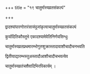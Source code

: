 +++
title = "१९ चातुर्मास्यव्रतसंकल्पं"

+++

द्वादश्यांपारणोत्तरंसायंपूजांकृत्वाचातुर्मास्यव्रतसंकल्पं

कुर्यादितिकौस्तुभे एकादश्यामेवेतिनिर्णयसिन्धुः

चातुर्मास्यव्रतप्रथमारम्भोगुरुशुक्रास्तादावाशौचादौचनभवति

द्वितीयाद्यारम्भस्तुअस्तादौआशौचादौचभवत्येव

चातुर्मास्यव्रतंचशैवादिभिरपिकार्यम् ।
